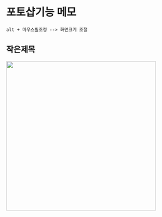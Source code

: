 # 포토샵기능 메모

```
alt + 마우스훨조정 --> 화면크기 조절
```

## 작은제목

<img src="https://tjghwns93.github.io/img/ph.png" width="400">
